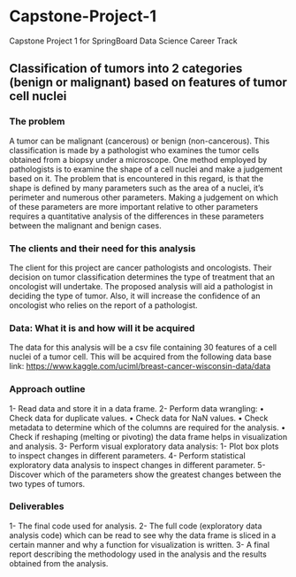 # Capstone-Project-1
Capstone Project 1 for SpringBoard Data Science Career Track
## Classification of tumors into 2 categories (benign or malignant) based on features of tumor cell nuclei
### The problem
A tumor can be malignant (cancerous) or benign (non-cancerous). This classification is made by a pathologist who examines the tumor cells obtained from a biopsy under a microscope. One method employed by pathologists is to examine the shape of a cell nuclei and make a judgement based on it. 
The problem that is encountered in this regard, is that the shape is defined by many parameters such as the area of a nuclei, it’s perimeter and numerous other parameters. Making a judgement on which of these parameters are more important relative to other parameters requires a quantitative analysis of the differences in these parameters between the malignant and benign cases.  
### The clients and their need for this analysis
The client for this project are cancer pathologists and oncologists. Their decision on tumor classification determines the type of treatment that an oncologist will undertake. The proposed analysis will aid a pathologist in deciding the type of tumor. Also, it will increase the confidence of an oncologist who relies on the report of a pathologist.    
### Data: What it is and how will it be acquired 
The data for this analysis will be a csv file containing 30 features of a cell nuclei of a tumor cell. This will be acquired from the following data base link:
https://www.kaggle.com/uciml/breast-cancer-wisconsin-data/data
### Approach outline
1-	Read data and store it in a data frame.
2-	Perform data wrangling:
•	Check data for duplicate values.
•	Check data for NaN values.
•	Check metadata to determine which of the columns are required for the analysis.
•	Check if reshaping (melting or pivoting) the data frame helps in visualization and analysis. 
3-	Perform visual exploratory data analysis:
1- Plot box plots to inspect changes in different parameters.
4-	Perform statistical exploratory data analysis to inspect changes in different parameter.
5-	Discover which of the parameters show the greatest changes between the two types of tumors. 
### Deliverables
1-	The final code used for analysis.
2-	The full code (exploratory data analysis code) which can be read to see why the data frame is sliced in a certain manner and why a function for visualization is written.
3-	A final report describing the methodology used in the analysis and the results obtained from the analysis.
